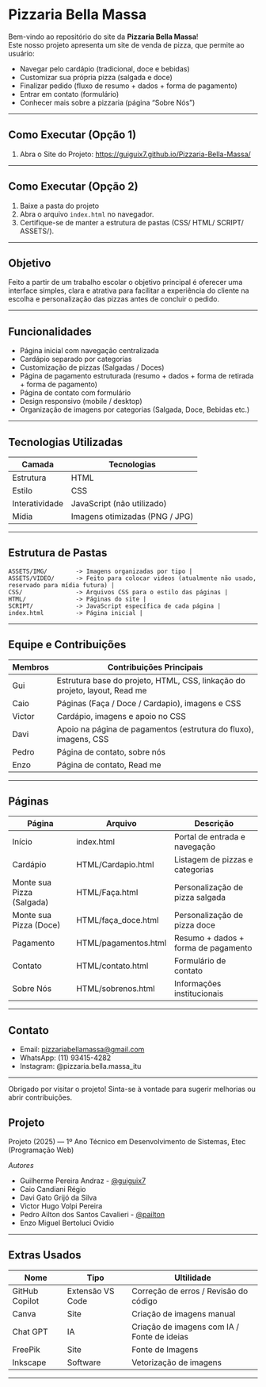 # Pizzaria Bella Massa 

Bem-vindo ao repositório do site da **Pizzaria Bella Massa**!  
Este nosso projeto apresenta um site de venda de pizza, que permite ao usuário:
- Navegar pelo cardápio (tradicional, doce e bebidas)
- Customizar sua própria pizza (salgada e doce)
- Finalizar pedido (fluxo de resumo + dados + forma de pagamento)
- Entrar em contato (formulário)
- Conhecer mais sobre a pizzaria (página “Sobre Nós”)

---

## Como Executar (Opção 1)

1. Abra o Site do Projeto: https://guiguix7.github.io/Pizzaria-Bella-Massa/

---

## Como Executar (Opção 2)

1. Baixe a pasta do projeto
2. Abra o arquivo `index.html` no navegador.
3. Certifique-se de manter a estrutura de pastas (CSS/ HTML/ SCRIPT/ ASSETS/).

---

## Objetivo
Feito a partir de um trabalho escolar o objetivo principal é oferecer uma interface simples, clara e atrativa para facilitar a experiência do cliente na escolha e personalização das pizzas antes de concluir o pedido.

---

## Funcionalidades
- Página inicial com navegação centralizada
- Cardápio separado por categorias
- Customização de pizzas (Salgadas / Doces)
- Página de pagamento estruturada (resumo + dados + forma de retirada + forma de pagamento)
- Página de contato com formulário
- Design responsivo (mobile / desktop)
- Organização de imagens por categorias (Salgada, Doce, Bebidas etc.)

---

## Tecnologias Utilizadas
| Camada | Tecnologias |
|--------|-------------|
| Estrutura | HTML |
| Estilo | CSS |
| Interatividade | JavaScript (não utilizado) |
| Mídia | Imagens otimizadas (PNG / JPG) |

---

## Estrutura de Pastas
```
ASSETS/IMG/        -> Imagens organizadas por tipo |
ASSETS/VIDEO/      -> Feito para colocar videos (atualmente não usado, reservado para mídia futura) |
CSS/               -> Arquivos CSS para o estilo das páginas |
HTML/              -> Páginas do site |
SCRIPT/            -> JavaScript específica de cada página |
index.html         -> Página inicial |
```

---

## Equipe e Contribuições

| Membros | Contribuições Principais |
|---------|--------------------------|
| Gui | Estrutura base do projeto, HTML, CSS, linkação do projeto, layout, Read me |
| Caio | Páginas (Faça / Doce / Cardapio), imagens e CSS |
| Victor | Cardápio, imagens e apoio no CSS |
| Davi | Apoio na página de pagamentos (estrutura do fluxo), imagens, CSS |
| Pedro | Página de contato, sobre nós |
| Enzo | Página de contato, Read me |

---

## Páginas

| Página | Arquivo | Descrição |
|--------|---------|-----------|
| Início | index.html | Portal de entrada e navegação |
| Cardápio | HTML/Cardapio.html | Listagem de pizzas e categorias |
| Monte sua Pizza (Salgada) | HTML/Faça.html | Personalização de pizza salgada |
| Monte sua Pizza (Doce) | HTML/faça_doce.html | Personalização de pizza doce |
| Pagamento | HTML/pagamentos.html | Resumo + dados + forma de pagamento |
| Contato | HTML/contato.html | Formulário de contato |
| Sobre Nós | HTML/sobrenos.html | Informações institucionais |

---

## Contato

- Email: pizzariabellamassa@gmail.com  
- WhatsApp: (11) 93415-4282
- Instagram: @pizzaria.bella.massa_itu 

---

Obrigado por visitar o projeto!
Sinta-se à vontade para sugerir melhorias ou abrir contribuições.

## Projeto

Projeto (2025) — 1º Ano Técnico em Desenvolvimento de Sistemas, Etec (Programação Web)

*Autores*

- Guilherme Pereira Andraz - [@guiguix7](https://github.com/guiguix7)
- Caio Candiani Régio
- Davi Gato Grijó da Silva
- Victor Hugo Volpi Pereira
- Pedro Ailton dos Santos Cavalieri - [@pailton](https://github.com/pailton)
- Enzo Miguel Bertoluci Ovidio

---

## Extras Usados

| Nome | Tipo | Ultilidade |
|------|------|------------|
| GitHub Copilot | Extensão VS Code | Correção de erros / Revisão do código |
| Canva | Site | Criação de imagens manual |
| Chat GPT | IA | Criação de imagens com IA / Fonte de ideias |
| FreePik | Site | Fonte de Imagens |
| Inkscape | Software | Vetorização de imagens |

---
